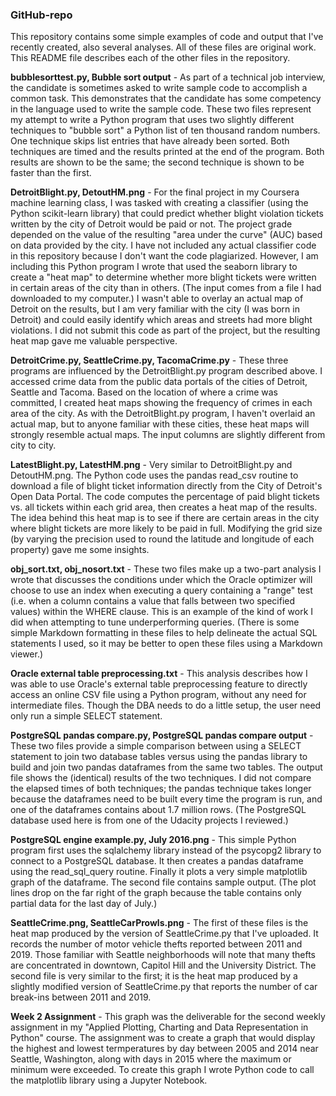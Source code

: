 ### GitHub-repo

This repository contains some simple examples of code and output that I've recently created, also several analyses.  All of these files are original work.  This README file describes each of the other files in the repository.

**bubblesorttest.py, Bubble sort output** - As part of a technical job interview, the candidate is sometimes asked to write sample code to accomplish a common task.  This demonstrates that the candidate has some competency in the language used to write the sample code.  These two files represent my attempt to write a Python program that uses two slightly different techniques to "bubble sort" a Python list of ten thousand random numbers.  One technique skips list entries that have already been sorted.  Both techniques are timed and the results printed at the end of the program.  Both results are shown to be the same; the second technique is shown to be faster than the first.

**DetroitBlight.py, DetoutHM.png** - For the final project in my Coursera machine learning class, I was tasked with creating a classifier (using the Python scikit-learn library) that could predict whether blight violation tickets written by the city of Detroit would be paid or not.  The project grade depended on the value of the resulting "area under the curve" (AUC) based on data provided by the city.  I have not included any actual classifier code in this repository because I don't want the code plagiarized.  However, I am including this Python program I wrote that used the seaborn library to create a "heat map" to determine whether more blight tickets were written in certain areas of the city than in others.  (The input comes from a file I had downloaded to my computer.)  I wasn't able to overlay an actual map of Detroit on the results, but I am very familiar with the city (I was born in Detroit) and could easily identify which areas and streets had more blight violations.  I did not submit this code as part of the project, but the resulting heat map gave me valuable perspective.

**DetroitCrime.py, SeattleCrime.py, TacomaCrime.py** - These three programs are influenced by the DetroitBlight.py program described above.  I accessed crime data from the public data portals of the cities of Detroit, Seattle and Tacoma.  Based on the location of where a crime was committed, I created heat maps showing the frequency of crimes in each area of the city.  As with the DetroitBlight.py program, I haven't overlaid an actual map, but to anyone familiar with these cities, these heat maps will strongly resemble actual maps.  The input columns are slightly different from city to city.

**LatestBlight.py, LatestHM.png** - Very similar to DetroitBlight.py and DetoutHM.png.  The Python code uses the pandas read_csv routine to download a file of blight ticket information directly from the City of Detroit's Open Data Portal.  The code computes the percentage of paid blight tickets vs. all tickets within each grid area, then creates a heat map of the results.  The idea behind this heat map is to see if there are certain areas in the city where blight tickets are more likely to be paid in full.  Modifying the grid size (by varying the precision used to round the latitude and longitude of each property) gave me some insights.

**obj_sort.txt, obj_nosort.txt** - These two files make up a two-part analysis I wrote that discusses the conditions under which the Oracle optimizer will choose to use an index when executing a query containing a "range" test (i.e. when a column contains a value that falls between two specified values) within the WHERE clause.  This is an example of the kind of work I did when attempting to tune underperforming queries.  (There is some simple Markdown formatting in these files to help delineate the actual SQL statements I used, so it may be better to open these files using a Markdown viewer.)

**Oracle external table preprocessing.txt** - This analysis describes how I was able to use Oracle's external table preprocessing feature to directly access an online CSV file using a Python program, without any need for intermediate files.  Though the DBA needs to do a little setup, the user need only run a simple SELECT statement.

**PostgreSQL pandas compare.py, PostgreSQL pandas compare output** - These two files provide a simple comparison between using a SELECT statement to join two database tables versus using the pandas library to build and join two pandas dataframes from the same two tables.  The output file shows the (identical) results of the two techniques.  I did not compare the elapsed times of both techniques; the pandas technique takes longer because the dataframes need to be built every time the program is run, and one of the dataframes contains about 1.7 million rows.  (The PostgreSQL database used here is from one of the Udacity projects I reviewed.)

**PostgreSQL engine example.py, July 2016.png** - This simple Python program first uses the sqlalchemy library instead of the psycopg2 library to connect to a PostgreSQL database.  It then creates a pandas dataframe using the read_sql_query routine.  Finally it plots a very simple matplotlib graph of the dataframe.  The second file contains sample output.  (The plot lines drop on the far right of the graph because the table contains only partial data for the last day of July.)

**SeattleCrime.png, SeattleCarProwls.png** - The first of these files is the heat map produced by the version of SeattleCrime.py that I've uploaded.  It records the number of motor vehicle thefts reported between 2011 and 2019.  Those familiar with Seattle neighborhoods will note that many thefts are concentrated in downtown, Capitol Hill and the University District.  The second file is very similar to the first; it is the heat map produced by a slightly modified version of SeattleCrime.py that reports the number of car break-ins between 2011 and 2019.

**Week 2 Assignment** - This graph was the deliverable for the second weekly assignment in my "Applied Plotting, Charting and Data Representation in Python" course.  The assignment was to create a graph that would display the highest and lowest termperatures by day between 2005 and 2014 near Seattle, Washington, along with days in 2015 where the maximum or minimum were exceeded.  To create this graph I wrote Python code to call the matplotlib library using a Jupyter Notebook.
